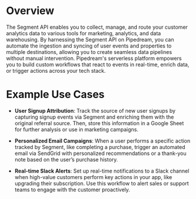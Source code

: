 # Overview

The Segment API enables you to collect, manage, and route your customer analytics data to various tools for marketing, analytics, and data warehousing. By harnessing the Segment API on Pipedream, you can automate the ingestion and syncing of user events and properties to multiple destinations, allowing you to create seamless data pipelines without manual intervention. Pipedream's serverless platform empowers you to build custom workflows that react to events in real-time, enrich data, or trigger actions across your tech stack.

# Example Use Cases

- **User Signup Attribution**: Track the source of new user signups by capturing signup events via Segment and enriching them with the original referral source. Then, store this information in a Google Sheet for further analysis or use in marketing campaigns.

- **Personalized Email Campaigns**: When a user performs a specific action tracked by Segment, like completing a purchase, trigger an automated email via SendGrid with personalized recommendations or a thank-you note based on the user’s purchase history.

- **Real-time Slack Alerts**: Set up real-time notifications to a Slack channel when high-value customers perform key actions in your app, like upgrading their subscription. Use this workflow to alert sales or support teams to engage with the customer proactively.
